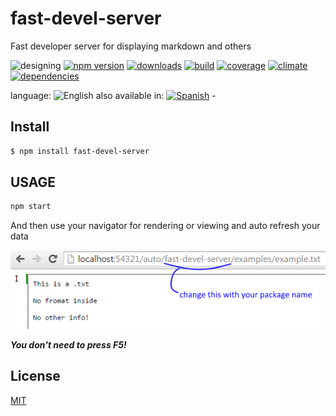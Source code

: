 # fast-devel-server
Fast developer server for displaying markdown and others

<!--multilang v0 en:README.md es:LEEME.md -->

![designing](https://img.shields.io/badge/stability-desgining-red.svg)
[![npm version](https://img.shields.io/npm/v/fast-devel-server.svg)](https://npmjs.org/package/fast-devel-server)
[![downloads](https://img.shields.io/npm/dm/fast-devel-server.svg)](https://npmjs.org/package/fast-devel-server)
[![build](https://img.shields.io/travis/codenautas/fast-devel-server/master.svg)](https://travis-ci.org/codenautas/fast-devel-server)
[![coverage](https://img.shields.io/coveralls/codenautas/fast-devel-server/master.svg)](https://coveralls.io/r/codenautas/fast-devel-server)
[![climate](https://img.shields.io/codeclimate/github/codenautas/fast-devel-server.svg)](https://codeclimate.com/github/codenautas/fast-devel-server)
[![dependencies](https://img.shields.io/david/codenautas/fast-devel-server.svg)](https://david-dm.org/codenautas/fast-devel-server)

<!--multilang buttons-->

language: ![English](https://raw.githubusercontent.com/codenautas/multilang/master/img/lang-en.png)
also available in:
[![Spanish](https://raw.githubusercontent.com/codenautas/multilang/master/img/lang-es.png)](LEEME.md) - 

<!--lang:en-->

## Install

<!--lang:es--]

## Instalación

[!--lang:*-->

```sh
$ npm install fast-devel-server
```

<!--lang:en-->

## USAGE

<!--lang:es--]
## USO

[!--lang:*-->

```js
npm start
```

<!--lang:en-->

And then use your navigator for rendering or viewing and auto refresh your data

<!--lang:es--]

Y luego usa en tu navegador para renderizar o ver y autorefrescar tus datos

[!--lang:*-->

![in your navigator put http://localhost:54321/auto/your-package/examples/example.txt](https://raw.githubusercontent.com/codenautas/fast-devel-server/master/examples/example.png)

<!--lang: en-->

***You don't need to press F5!***


<!--lang: es--]

***No necesitas refrescar con F5!***

[!--lang:en-->

## License

<!--lang:es--]

## Licencias

[!--lang:*-->
[MIT](LICENSE)